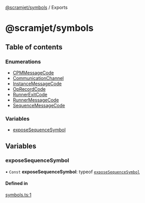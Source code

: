 [@scramjet/symbols](README.md) / Exports

# @scramjet/symbols

## Table of contents

### Enumerations

- [CPMMessageCode](enums/CPMMessageCode.md)
- [CommunicationChannel](enums/CommunicationChannel.md)
- [InstanceMessageCode](enums/InstanceMessageCode.md)
- [OpRecordCode](enums/OpRecordCode.md)
- [RunnerExitCode](enums/RunnerExitCode.md)
- [RunnerMessageCode](enums/RunnerMessageCode.md)
- [SequenceMessageCode](enums/SequenceMessageCode.md)

### Variables

- [exposeSequenceSymbol](modules.md#exposesequencesymbol)

## Variables

### exposeSequenceSymbol

• `Const` **exposeSequenceSymbol**: typeof [`exposeSequenceSymbol`](modules.md#exposesequencesymbol)

#### Defined in

[symbols.ts:1](https://github.com/scramjetorg/transform-hub/blob/HEAD/packages/symbols/src/symbols.ts#L1)
